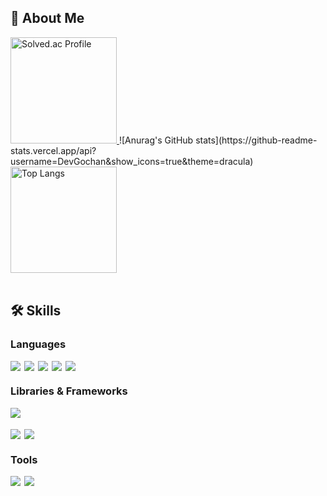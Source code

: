 ## 👋 About Me

<div>
  <a href="https://solved.ac/devgochan">
    <img height="170" src="http://mazassumnida.wtf/api/generate_badge?boj=devgochan" alt="Solved.ac Profile"/>
  </a>
  ![Anurag's GitHub stats](https://github-readme-stats.vercel.app/api?username=DevGochan&show_icons=true&theme=dracula)
  <img height="170" src="https://github-readme-stats.vercel.app/api/top-langs/?username=DevGochan&layout=compact" alt="Top Langs"/>
</div>

<br/>

## 🛠 Skills

### Languages

<div style="display: flex; gap: 6px;">
    <img src="https://img.shields.io/badge/html5-E34F26?style=for-the-badge&logo=html5&logoColor=white">
    <img src="https://img.shields.io/badge/css-1572B6?style=for-the-badge&logo=css3&logoColor=white">
    <img src="https://img.shields.io/badge/javascript-F7DF1E?style=for-the-badge&logo=javascript&logoColor=black">
<!--     <img src="https://img.shields.io/badge/Typescript-3178C6?style=for-the-badge&logo=Typescript&logoColor=white"/> -->
<!--     <img src="https://img.shields.io/badge/java-007396?style=for-the-badge&logo=java&logoColor=white"> -->
    <img src="https://img.shields.io/badge/python-3776AB?style=for-the-badge&logo=python&logoColor=white">
    <img src="https://img.shields.io/badge/C++-00599C?style=for-the-badge&logo=C%2B%2B&logoColor=white"/>
</div>

### Libraries & Frameworks

<div style="display: flex; gap: 6px; flex-direction: column;">
  <div style="display: flex; gap: 6px;">
    <img src="https://img.shields.io/badge/react-61DAFB?style=for-the-badge&logo=react&logoColor=black">
<!--     <img src="https://img.shields.io/badge/Next-000000?style=for-the-badge&logo=Next.js&logoColor=white"/> -->
<!--     <img src="https://img.shields.io/badge/Tailwind-06B6D4?style=for-the-badge&logo=Tailwind CSS&logoColor=white"/> -->
  </div>
  <div style="display: flex; gap: 6px;">
<!--     <img src="https://img.shields.io/badge/React Native-61DAFB?style=for-the-badge&logo=React&logoColor=black"/> -->
<!--     <img src="https://img.shields.io/badge/Flutter-02569B?style=for-the-badge&logo=flutter&logoColor=white"/> -->
<!--     <img src="https://img.shields.io/badge/Android Native-3DDC84?style=for-the-badge&logo=android&logoColor=white"/> -->
  </div>
  <div style="display: flex; gap: 6px;">
<!--     <img src="https://img.shields.io/badge/Express-000000?style=for-the-badge&logo=Express&logoColor=white"/> -->
<!--     <img src="https://img.shields.io/badge/django-092E20?style=for-the-badge&logo=django&logoColor=white"/> -->
  </div>
  <div style="display: flex; gap: 6px;">
    <img src="https://img.shields.io/badge/mysql-4479A1?style=for-the-badge&logo=mysql&logoColor=white">
    <img src="https://img.shields.io/badge/mariaDB-003545?style=for-the-badge&logo=mariaDB&logoColor=white">
  </div>

</div>

### Tools

<div style="display: flex; gap: 6px;">
  <img src="https://img.shields.io/badge/git-F05032?style=for-the-badge&logo=git&logoColor=white">
  <img src="https://img.shields.io/badge/AMAZON AWS-232F3E?style=for-the-badge&logo=amazonaws&logoColor=white"/>
<!--   <img src="https://img.shields.io/badge/slack-4A154B?style=for-the-badge&logo=slack&logoColor=white"> -->
<!--   <img src="https://img.shields.io/badge/Postman-FF6C37?style=for-the-badge&logo=Postman&logoColor=white"/> -->
</div>

<!--
**DevGochan/DevGochan** is a ✨ _special_ ✨ repository because its `README.md` (this file) appears on your GitHub profile.

Here are some ideas to get you started:

- 🔭 I’m currently working on ...
- 🌱 I’m currently learning ...
- 👯 I’m looking to collaborate on ...
- 🤔 I’m looking for help with ...
- 💬 Ask me about ...
- 📫 How to reach me: ...
- 😄 Pronouns: ...
- ⚡ Fun fact: ...
-->
